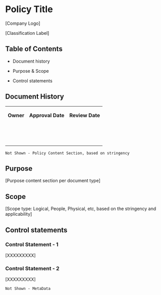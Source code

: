 
# **Policy Title**

\[Company Logo\]

\[Classification Label\]

## Table of Contents

*   Document history
    
*   Purpose & Scope
    
*   Control statements
    

## Document History

<table><tbody><tr><td><p><strong>Owner</strong></p></td><td><p><strong>Approval Date</strong></p></td><td><p><strong>Review Date</strong></p></td></tr><tr><td><p></p></td><td><p></p></td><td><p></p></td></tr><tr><td><p></p></td><td><p></p></td><td><p></p></td></tr><tr><td><p></p></td><td><p></p></td><td><p></p></td></tr></tbody></table>

`Not Shown - Policy Content Section, based on stringency`

## Purpose

\[Purpose content section per document type\]

## Scope

\[Scope type: Logical, People, Physical, etc, based on the stringency and applicability\]

## Control statements

### Control Statement - 1

\[XXXXXXXXX\]

### Control Statement - 2

\[XXXXXXXXX\]

`Not Shown - MetaData`